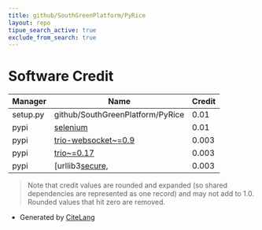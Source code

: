 ```yaml
---
title: github/SouthGreenPlatform/PyRice
layout: repo
tipue_search_active: true
exclude_from_search: true
---
```

# Software Credit

|Manager|Name|Credit|
|-------|----|------|
|setup.py|github/SouthGreenPlatform/PyRice|0.01|
|pypi|[selenium](https://www.selenium.dev)|0.01|
|pypi|[trio-websocket~=0.9](https://pypi.org/project/trio-websocket~=0.9)|0.003|
|pypi|[trio~=0.17](https://pypi.org/project/trio~=0.17)|0.003|
|pypi|[urllib3[secure,](https://pypi.org/project/urllib3[secure,)|0.003|


> Note that credit values are rounded and expanded (so shared dependencies are represented as one record) and may not add to 1.0. Rounded values that hit zero are removed.


- Generated by [CiteLang](https://github.com/vsoch/citelang)
